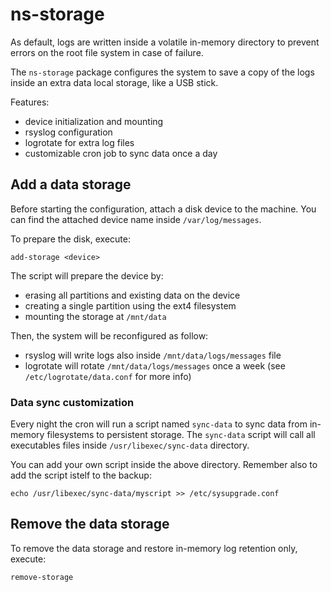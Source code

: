 # ns-storage

As default, logs are written inside a volatile in-memory directory to prevent errors
on the root file system in case of failure.

The `ns-storage` package configures the system to save a copy of the logs inside an extra data local storage,
like a USB stick.

Features:

- device initialization and mounting
- rsyslog configuration
- logrotate for extra log files
- customizable cron job to sync data once a day

## Add a data storage

Before starting the configuration, attach a disk device to the machine.
You can find the attached device name inside `/var/log/messages`.

To prepare the disk, execute:
```
add-storage <device>
```

The script will prepare the device by:

- erasing all partitions and existing data on the device
- creating a single partition using the ext4 filesystem
- mounting the storage at `/mnt/data`

Then, the system will be reconfigured as follow:

- rsyslog will write logs also inside `/mnt/data/logs/messages` file
- logrotate will rotate `/mnt/data/logs/messages` once a week (see `/etc/logrotate/data.conf` for more info)

### Data sync customization

Every night the cron will run a script named `sync-data` to sync data from in-memory
filesystems to persistent storage.
The `sync-data` script will call all executables files inside `/usr/libexec/sync-data` directory.

You can add your own script inside the above directory.
Remember also to add the script istelf to the backup:
```
echo /usr/libexec/sync-data/myscript >> /etc/sysupgrade.conf
```

## Remove the data storage

To remove the data storage and restore in-memory log retention only, execute:
```
remove-storage
```

